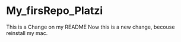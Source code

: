 # My_firsRepo_Platzi
This is a Change  on my README
Now this is a new change, becouse reinstall my mac.